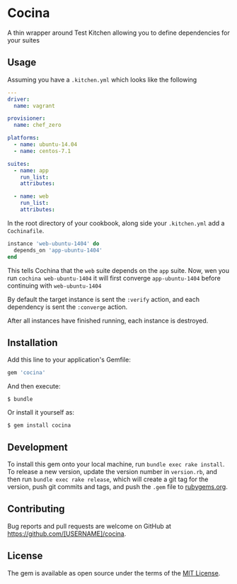 # Cocina

A thin wrapper around Test Kitchen allowing you to define dependencies for your
suites

## Usage

Assuming you have a `.kitchen.yml` which looks like the following

```yaml
---
driver:
  name: vagrant

provisioner:
  name: chef_zero

platforms:
  - name: ubuntu-14.04
  - name: centos-7.1

suites:
  - name: app
    run_list:
    attributes:

  - name: web
    run_list:
    attributes:
```

In the root directory of your cookbook, along side your `.kitchen.yml` add a
`Cochinafile`.

```ruby
instance 'web-ubuntu-1404' do
  depends_on 'app-ubuntu-1404'
end
```

This tells Cochina that the `web` suite depends on the `app` suite. Now, wen you
run `cochina web-ubuntu-1404` it will first converge `app-ubuntu-1404` before
continuing with `web-ubuntu-1404`

By default the target instance is sent the `:verify` action, and each dependency
is sent the `:converge` action.

After all instances have finished running, each instance is destroyed.

## Installation

Add this line to your application's Gemfile:

```ruby
gem 'cocina'
```

And then execute:

    $ bundle

Or install it yourself as:

    $ gem install cocina

## Development

To install this gem onto your local machine, run `bundle exec rake install`. To release a new version, update the version number in `version.rb`, and then run `bundle exec rake release`, which will create a git tag for the version, push git commits and tags, and push the `.gem` file to [rubygems.org](https://rubygems.org).

## Contributing

Bug reports and pull requests are welcome on GitHub at https://github.com/[USERNAME]/cocina.


## License

The gem is available as open source under the terms of the [MIT License](http://opensource.org/licenses/MIT).

